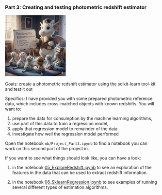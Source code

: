 ### Part 3: Creating and testing photometric redshift estimator

<img src="./images/estimator.jpeg" height="200">

Goals: create a photometric redshift estimator using the scikit-learn tool-kit and test it out

Specifics: I have provided you with some prepared photometric reference data, which includes cross-matched objects with known redshifts.   You will want to:

1. prepare the data for consumption by the machine learning algorithms, 
2. use part of this data to train a regression model, 
3. apply that regression model to remainder of the data
4. investigate how well the regression model performed

Open the notebook `nb/Project_Part3.ipynb` to find a notebook you can work on this second part of the project in.


If you want to see what things should look like, you can have a look:

1. in the notebook [05_ExploreRedshift.ipynb](https://github.com/KIPAC/MACSS/blob/main/nb/05_ExploreRedshift.ipynb) to see an exploration of the features in the data that can be used to extract redshift information.

2. in the notebook [06_SklearnRegression.ipynb](https://github.com/KIPAC/MACSS/blob/main/nb/06_SklearnRegression.ipynb) to see examples of running several different types of estimation algorithms.



<!--  LocalWords:  scikit-learn nb 05_ExploreRedshift.ipynb
 -->
<!--  LocalWords:  06_SklearnRegression.ipynb
 -->
